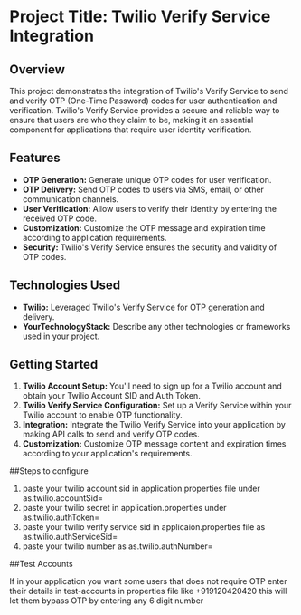 # Project Title: Twilio Verify Service Integration

## Overview

This project demonstrates the integration of Twilio's Verify Service to send and verify OTP (One-Time Password) codes for user authentication and verification. Twilio's Verify Service provides a secure and reliable way to ensure that users are who they claim to be, making it an essential component for applications that require user identity verification.

## Features

- **OTP Generation:** Generate unique OTP codes for user verification.
- **OTP Delivery:** Send OTP codes to users via SMS, email, or other communication channels.
- **User Verification:** Allow users to verify their identity by entering the received OTP code.
- **Customization:** Customize the OTP message and expiration time according to application requirements.
- **Security:** Twilio's Verify Service ensures the security and validity of OTP codes.

## Technologies Used

- **Twilio:** Leveraged Twilio's Verify Service for OTP generation and delivery.
- **YourTechnologyStack:** Describe any other technologies or frameworks used in your project.

## Getting Started

1. **Twilio Account Setup:** You'll need to sign up for a Twilio account and obtain your Twilio Account SID and Auth Token.
2. **Twilio Verify Service Configuration:** Set up a Verify Service within your Twilio account to enable OTP functionality.
3. **Integration:** Integrate the Twilio Verify Service into your application by making API calls to send and verify OTP codes.
4. **Customization:** Customize OTP message content and expiration times according to your application's requirements.


##Steps to configure

1. paste your twilio account sid in application.properties file under as.twilio.accountSid=
2. paste your twilio secret in application.properties under as.twilio.authToken=
3. paste your twilio verify service sid in applicaion.properties file as as.twilio.authServiceSid=
4. paste your twilio number as as.twilio.authNumber=

##Test Accounts

If in your application you want some users that does not require OTP enter their details in test-accounts in properties file like +919120420420
this will let them bypass OTP by entering any 6 digit number

